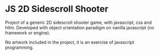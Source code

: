 # JS 2D Sidescroll Shooter

Project of a generic 2D sidescroll shooter game, with javascript, css and htlm.
Developed with object orientation paradigm on vanilla javascript (no framework or engine).

No artwork included in the project, it is an exercise of javascript programming.
